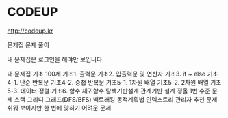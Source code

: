 # CODEUP

http://codeup.kr

문제집 문제 풀이


내 문제집은 로그인을 해야만 보입니다.

내 문제집
기초 100제
기초1. 출력문
기초2. 입출력문 및 연산자
기초3. if ~ else
기초4-1. 단순 반복문
기초4-2. 중첩 반복문
기초5-1. 1차원 배열
기초5-2. 2차원 배열
기초5-3. 데이터 정렬
기초6. 함수
재귀함수
탐색기반설계
관계기반 설계
정올 1번 수준 문제
스택
그리디
그래프(DFS/BFS)
백트래킹
동적계획법
인덱스트리
관리자 추천 문제
쉬워 보이지만 한 번에 맞히기 어려운 문제
